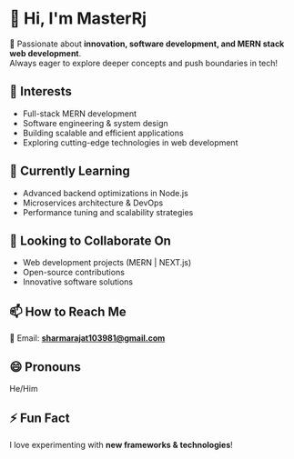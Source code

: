 # 👋 Hi, I'm MasterRj  

🚀 Passionate about **innovation, software development, and MERN stack web development**.  
Always eager to explore deeper concepts and push boundaries in tech!  

## 👀 Interests  
- Full-stack MERN development  
- Software engineering & system design  
- Building scalable and efficient applications  
- Exploring cutting-edge technologies in web development  

## 🌱 Currently Learning  
- Advanced backend optimizations in Node.js  
- Microservices architecture & DevOps  
- Performance tuning and scalability strategies  

## 💞️ Looking to Collaborate On  
- Web development projects (MERN | NEXT.js)  
- Open-source contributions  
- Innovative software solutions  

## 📫 How to Reach Me  
📩 Email: **sharmarajat103981@gmail.com**  

## 😄 Pronouns  
He/Him  

## ⚡ Fun Fact  
I love experimenting with **new frameworks & technologies**!  
